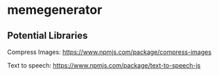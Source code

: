 # memegenerator


## Potential Libraries

Compress Images: https://www.npmjs.com/package/compress-images

Text to speech: https://www.npmjs.com/package/text-to-speech-js
